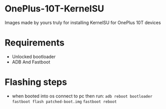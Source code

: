 # OnePlus-10T-KernelSU
Images made by yours truly for installing KernelSU for OnePlus 10T devices 

# Requirements
- Unlocked bootloader
- ADB And Fastboot

# Flashing steps
- when booted into os connect to pc then run:
`
adb reboot bootloader
`
`
fastboot flash patched-boot.img
`
`
fastboot reboot
`
